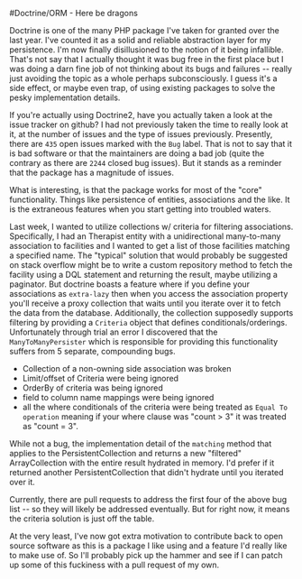 #Doctrine/ORM - Here be dragons

Doctrine is one of the many PHP package I've taken for granted over the last year. I've counted it as a solid and reliable abstraction layer for my persistence. I'm now finally disillusioned to the notion of it being infallible. That's not say that I actually thought it was bug free in the first place but I was doing a darn fine job of not thinking about its bugs and failures -- really just avoiding the topic as a whole perhaps subconsciously. I guess it's a side effect, or maybe even trap, of using existing packages to solve the pesky implementation details. 

If you're actually using Doctrine2, have you actually taken a look at the issue tracker on github? I had not previously taken the time to really look at it, at the number of issues and the type of issues previously. Presently, there are `435` open issues marked with the `Bug` label. That is not to say that it is bad software or that the maintainers are doing a bad job (quite the contrary as there are `2244` closed bug issues). But it stands as a reminder that the package has a magnitude of issues. 

What is interesting, is that the package works for most of the "core" functionality. Things like persistence of entities, associations and the like. It is the extraneous features when you start getting into troubled waters. 

Last week, I wanted to utilize collections w/ criteria for filtering associations. Specifically, I had an Therapist entity with a unidirectional many-to-many association to facilities and I wanted to get a list of those facilities matching a specified name. The "typical" solution that would probably be suggested on stack overflow might be to write a custom repository method to fetch the facility using a DQL statement and returning the result, maybe utilizing a paginator. But doctrine boasts a feature where if you define your associations as `extra-lazy` then when you access the association property you'll receive a proxy collection that waits until you iterate over it to fetch the data from the database. Additionally, the collection supposedly supports filtering by providing a `Criteria` object that defines conditionals/orderings. Unfortunately through trial an error I discovered that the `ManyToManyPersister` which is responsible for providing this functionality suffers from 5 separate, compounding bugs.

  * Collection of a non-owning side  association was broken
  * Limit/offset of Criteria were being ignored
  * OrderBy of criteria was being ignored
  * field to column name mappings were being ignored
  * all the where conditionals of the criteria were being treated as `Equal To operation` meaning if your where clause was "count > 3" it was treated as "count = 3".
  
While not a bug, the implementation detail of the `matching` method that applies to the PersistentCollection and returns a new "filtered" ArrayCollection with the entire result hydrated in memory. I'd prefer if it returned another PersistentCollection that didn't hydrate until you iterated over it.

Currently, there are pull requests to address the first four of the above bug list -- so they will likely be addressed eventually. But for right now, it means the criteria solution is just off the table. 

At the very least, I've now got extra motivation to contribute back to open source software as this is a package I like using and a feature I'd really like to make use of. So I'll probably pick up the hammer and see if I can patch up some of this fuckiness with a pull request of my own.
